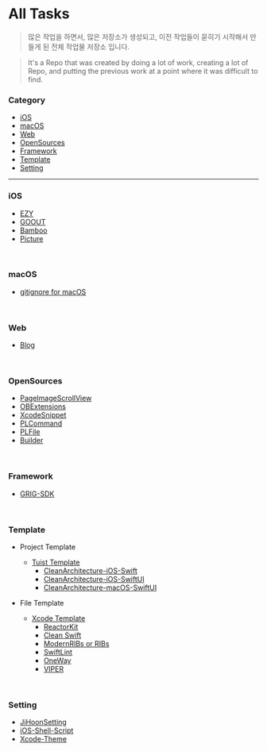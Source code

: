 # All Tasks

>많은 작업을 하면서, 많은 저장소가 생성되고, 이전 작업들이 묻히기 시작해서 만들게 된 전체 작업물 저장소 입니다.

>It's a Repo that was created by doing a lot of work, creating a lot of Repo, and putting the previous work at a point where it was difficult to find.


### Category
- [iOS](#ios)
- [macOS](#macos)
- [Web](#web)
- [OpenSources](#opensources)
- [Framework](#framework)
- [Template](#template)
- [Setting](#setting)

---
### iOS
- [EZY](https://github.com/neulsom-EZY)
- [GOOUT](https://github.com/Picnic-GSM)
- [Bamboo](https://github.com/joog-lim)
- [Picture](https://github.com/Picture-GSM/Picture_iOS)

</br>

### macOS
- [gitignore for macOS](https://github.com/Jihoonahn/gitignore-macOS)

</br>

### Web
- [Blog](https://github.com/Jihoonahn/Blog)

</br>

### OpenSources
- [PageImageScrollView](https://github.com/Jihoonahn/PageImageScrollView)
- [OBExtensions](https://github.com/pelagornis/OBExtensions)
- [XcodeSnippet](https://github.com/Jihoonahn/XcodeSnippet)
- [PLCommand](https://github.com/pelagornis/PLCommand)
- [PLFile](https://github.com/pelagornis/PLFile)
- [Builder](https://github.com/pelagornis/Builder)

</br>

### Framework
- [GRIG-SDK](https://github.com/JiHoonAHN/GRIG-SDK)

</br>

### Template
- Project Template
    - [Tuist Template](https://github.com/tuist-template)
        - [CleanArchitecture-iOS-Swift](https://github.com/tuist-template/CleanArchitecture-iOS-Swift)
        - [CleanArchitecture-iOS-SwiftUI](https://github.com/tuist-template/CleanArchitecture-iOS-SwiftUI)
        - [CleanArchitecture-macOS-SwiftUI](https://github.com/tuist-template/CleanArchitecture-macOS-SwiftUI)

- File Template
    - [Xcode Template](https://github.com/Jihoonahn/Xcode-Template)
        - [ReactorKit](https://github.com/Jihoonahn/Xcode-Template/tree/main/ReactorKit)
        - [Clean Swift](https://github.com/Jihoonahn/Xcode-Template/tree/main/Clean%20Swift)
        - [ModernRIBs or RIBs](https://github.com/Jihoonahn/Xcode-Template/tree/main/ModernRIBs%20or%20RIBs)
        - [SwiftLint](https://github.com/Jihoonahn/Xcode-Template/tree/main/SwiftLint)
        - [OneWay](https://github.com/Jihoonahn/Xcode-Template/tree/main/OneWay)
        - [VIPER](https://github.com/Jihoonahn/Xcode-Template/tree/main/VIPER)

</br>

### Setting
- [JiHoonSetting](https://github.com/Jihoonahn/JihoonAHN-Setting)
- [iOS-Shell-Script](https://github.com/Jihoonahn/iOS-Shell-Script)
- [Xcode-Theme](https://github.com/Jihoonahn/Xcode-Theme)
